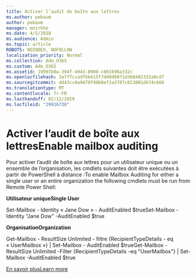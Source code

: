 ```yaml
---
title: Activer l’audit de boîte aux lettres
ms.author: pebaum
author: pebaum
manager: mnirkhe
ms.date: 4/5/2018
ms.audience: Admin
ms.topic: article
ROBOTS: NOINDEX, NOFOLLOW
localization_priority: Normal
ms.collection: Adm_O365
ms.custom: Adm_O365
ms.assetid: 19997b0a-394f-4943-8908-c601696a332c
ms.openlocfilehash: 3a7ffccadf6b415f7dd0d0871d368402332a0cd7
ms.sourcegitcommit: dd43cc0a9470f98b8ef2a3787c823801d674c666
ms.translationtype: MT
ms.contentlocale: fr-FR
ms.lasthandoff: 02/12/2019
ms.locfileid: "29916738"
---
```

# <a name="enable-mailbox-auditing"></a><span data-ttu-id="df623-102">Activer l’audit de boîte aux lettres</span><span class="sxs-lookup"><span data-stu-id="df623-102">Enable mailbox auditing</span></span>

<span data-ttu-id="df623-103">Pour activer l’audit de boîte aux lettres pour un utilisateur unique ou un ensemble de l’organisation, les cmdlets suivantes doit être exécutées à partir de PowerShell à distance :</span><span class="sxs-lookup"><span data-stu-id="df623-103">To enable Mailbox Auditing for either a single user or an entire organization the following cmdlets must be run from Remote Power Shell:</span></span>
  
 <span data-ttu-id="df623-104">**Utilisateur unique**</span><span class="sxs-lookup"><span data-stu-id="df623-104">**Single User**</span></span>
  
<span data-ttu-id="df623-105">Set-Mailbox - Identity « Jane Dow » - AuditEnabled $true</span><span class="sxs-lookup"><span data-stu-id="df623-105">Set-Mailbox -Identity "Jane Dow" -AuditEnabled $true</span></span>
  
 <span data-ttu-id="df623-106">**Organisation**</span><span class="sxs-lookup"><span data-stu-id="df623-106">**Organization**</span></span>
  
<span data-ttu-id="df623-107">Get-Mailbox - ResultSize Unlimited - filtre {RecipientTypeDetails - eq « UserMailbox »} | Set-Mailbox - AuditEnabled $true</span><span class="sxs-lookup"><span data-stu-id="df623-107">Get-Mailbox -ResultSize Unlimited -Filter {RecipientTypeDetails -eq "UserMailbox"} | Set-Mailbox -AuditEnabled $true</span></span>
  
[<span data-ttu-id="df623-108">En savoir plus</span><span class="sxs-lookup"><span data-stu-id="df623-108">Learn more</span></span>](https://support.office.com/article/aaca8987-5b62-458b-9882-c28476a66918)
  

